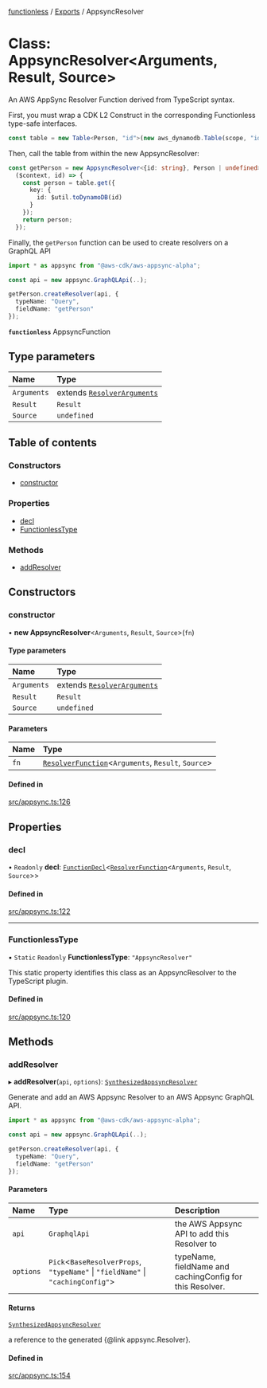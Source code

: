 [functionless](../README.md) / [Exports](../modules.md) / AppsyncResolver

# Class: AppsyncResolver<Arguments, Result, Source\>

An AWS AppSync Resolver Function derived from TypeScript syntax.

First, you must wrap a CDK L2 Construct in the corresponding Functionless type-safe interfaces.
```ts
const table = new Table<Person, "id">(new aws_dynamodb.Table(scope, "id", props));
```

Then, call the table from within the new AppsyncResolver:
```ts
const getPerson = new AppsyncResolver<{id: string}, Person | undefined>(
  ($context, id) => {
    const person = table.get({
      key: {
        id: $util.toDynamoDB(id)
      }
    });
    return person;
  });
```

Finally, the `getPerson` function can be used to create resolvers on a GraphQL API
```ts
import * as appsync from "@aws-cdk/aws-appsync-alpha";

const api = new appsync.GraphQLApi(..);

getPerson.createResolver(api, {
  typeName: "Query",
  fieldName: "getPerson"
});
```

**`functionless`** AppsyncFunction

## Type parameters

| Name | Type |
| :------ | :------ |
| `Arguments` | extends [`ResolverArguments`](../interfaces/ResolverArguments.md) |
| `Result` | `Result` |
| `Source` | `undefined` |

## Table of contents

### Constructors

- [constructor](AppsyncResolver.md#constructor)

### Properties

- [decl](AppsyncResolver.md#decl)
- [FunctionlessType](AppsyncResolver.md#functionlesstype)

### Methods

- [addResolver](AppsyncResolver.md#addresolver)

## Constructors

### constructor

• **new AppsyncResolver**<`Arguments`, `Result`, `Source`\>(`fn`)

#### Type parameters

| Name | Type |
| :------ | :------ |
| `Arguments` | extends [`ResolverArguments`](../interfaces/ResolverArguments.md) |
| `Result` | `Result` |
| `Source` | `undefined` |

#### Parameters

| Name | Type |
| :------ | :------ |
| `fn` | [`ResolverFunction`](../modules.md#resolverfunction)<`Arguments`, `Result`, `Source`\> |

#### Defined in

[src/appsync.ts:126](https://github.com/sam-goodwin/functionless/blob/261ad48/src/appsync.ts#L126)

## Properties

### decl

• `Readonly` **decl**: [`FunctionDecl`](FunctionDecl.md)<[`ResolverFunction`](../modules.md#resolverfunction)<`Arguments`, `Result`, `Source`\>\>

#### Defined in

[src/appsync.ts:122](https://github.com/sam-goodwin/functionless/blob/261ad48/src/appsync.ts#L122)

___

### FunctionlessType

▪ `Static` `Readonly` **FunctionlessType**: ``"AppsyncResolver"``

This static property identifies this class as an AppsyncResolver to the TypeScript plugin.

#### Defined in

[src/appsync.ts:120](https://github.com/sam-goodwin/functionless/blob/261ad48/src/appsync.ts#L120)

## Methods

### addResolver

▸ **addResolver**(`api`, `options`): [`SynthesizedAppsyncResolver`](SynthesizedAppsyncResolver.md)

Generate and add an AWS Appsync Resolver to an AWS Appsync GraphQL API.

```ts
import * as appsync from "@aws-cdk/aws-appsync-alpha";

const api = new appsync.GraphQLApi(..);

getPerson.createResolver(api, {
  typeName: "Query",
  fieldName: "getPerson"
});
```

#### Parameters

| Name | Type | Description |
| :------ | :------ | :------ |
| `api` | `GraphqlApi` | the AWS Appsync API to add this Resolver to |
| `options` | `Pick`<`BaseResolverProps`, ``"typeName"`` \| ``"fieldName"`` \| ``"cachingConfig"``\> | typeName, fieldName and cachingConfig for this Resolver. |

#### Returns

[`SynthesizedAppsyncResolver`](SynthesizedAppsyncResolver.md)

a reference to the generated {@link appsync.Resolver}.

#### Defined in

[src/appsync.ts:154](https://github.com/sam-goodwin/functionless/blob/261ad48/src/appsync.ts#L154)

